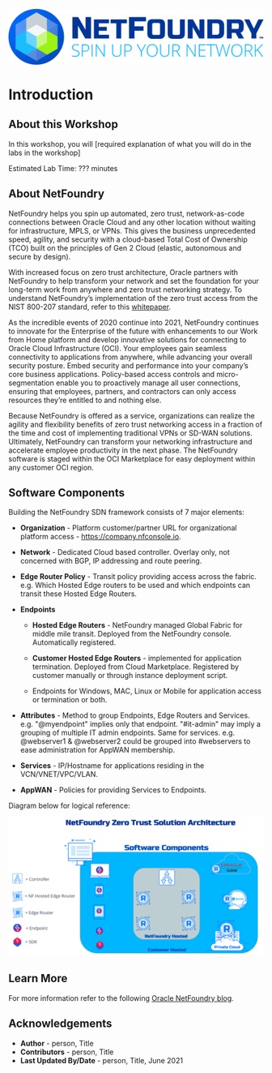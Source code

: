 
![](images/NFWhiteBG.jpg)

# Introduction 

## About this Workshop

In this workshop, you will [required explanation of what you will do in the labs in the workshop]

Estimated Lab Time: ??? minutes

## About NetFoundry
NetFoundry helps you spin up automated, zero trust, network-as-code connections between Oracle Cloud and any other location without waiting for infrastructure, MPLS, or VPNs. This gives the business unprecedented speed, agility, and security with a cloud-based Total Cost of Ownership (TCO) built on the principles of Gen 2 Cloud (elastic, autonomous and secure by design).

With increased focus on zero trust architecture, Oracle partners with NetFoundry to help transform your network and set the foundation for your long-term work from anywhere and zero trust networking strategy. To understand NetFoundry’s implementation of the zero trust access from the NIST 800-207 standard, refer to this [whitepaper](https://netfoundry.io/resources/netfoundry-and-nist-white-paper/).

As the incredible events of 2020 continue into 2021, NetFoundry continues to innovate for the Enterprise of the future with enhancements to our Work from Home platform and develop innovative solutions for connecting to Oracle Cloud Infrastructure (OCI). Your employees gain seamless connectivity to applications from anywhere, while advancing your overall security posture. Embed security and performance into your company’s core business applications. Policy-based access controls and micro-segmentation enable you to proactively manage all user connections, ensuring that employees, partners, and contractors can only access resources they’re entitled to and nothing else.

Because NetFoundry is offered as a service, organizations can realize the agility and flexibility benefits of zero trust networking access in a fraction of the time and cost of implementing traditional VPNs or SD-WAN solutions. Ultimately, NetFoundry can transform your networking infrastructure and accelerate employee productivity in the next phase. The NetFoundry software is staged within the OCI Marketplace for easy deployment within any customer OCI region.

## Software Components

Building the NetFoundry SDN framework consists of 7 major elements:

- **Organization** - Platform customer/partner URL for organizational platform access - https://company.nfconsole.io.

- **Network** - Dedicated Cloud based controller. Overlay only, not concerned with BGP, IP addressing and route peering.

- **Edge Router Policy** - Transit policy providing access across the fabric. e.g. Which Hosted Edge routers to be used and which endpoints can transit these Hosted Edge Routers.

- **Endpoints**

	- **Hosted Edge Routers** - NetFoundry managed Global Fabric for middle mile transit. Deployed from the NetFoundry console. Automatically registered.

	- **Customer Hosted Edge Routers** - implemented for application termination. Deployed from Cloud Marketplace. Registered by customer manually or through instance deployment script.

	- Endpoints for Windows, MAC, Linux or Mobile for application access or termination or both.

- **Attributes** - Method to group Endpoints, Edge Routers and Services. e.g. "@myendpoint" implies only that endpoint. "#it-admin" may imply a grouping of multiple IT admin endpoints. Same for services. e.g. @webserver1 & @webserver2 could be grouped into #webservers to ease administration for AppWAN membership.

- **Services** - IP/Hostname for applications residing in the VCN/VNET/VPC/VLAN.

- **AppWAN** - Policies for providing Services to Endpoints.  

Diagram below for logical reference:

![](images/diag1.png)

## Learn More

For more information refer to the following [Oracle NetFoundry blog](https://blogs.oracle.com/cloud-infrastructure/zero-trust-network-access-with-netfoundry).

 

## Acknowledgements

* **Author** - person, Title
* **Contributors** -  person, Title
* **Last Updated By/Date** - person, Title,  June 2021